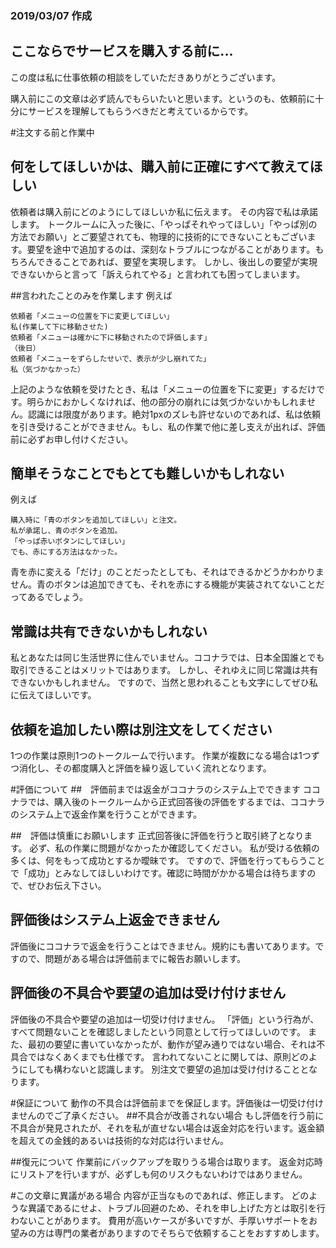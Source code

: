 ### 2019/03/07 作成
## ここならでサービスを購入する前に...

この度は私に仕事依頼の相談をしていただきありがとうございます。

購入前にこの文章は必ず読んでもらいたいと思います。というのも、依頼前に十分にサービスを理解してもらうべきだと考えているからです。

#注文する前と作業中
## 何をしてほしいかは、購入前に正確にすべて教えてほしい
依頼者は購入前にどのようにしてほしいか私に伝えます。
その内容で私は承諾します。
トークルームに入った後に、「やっぱそれやってほしい」「やっぱ別の方法でお願い」とご要望されても、物理的に技術的にできないこともございます。要望を途中で追加するのは、深刻なトラブルにつながることがあります。もちろんできることであれば、要望を実現します。
しかし、後出しの要望が実現できないからと言って「訴えられてやる」と言われても困ってしまいます。

##言われたことのみを作業します
例えば
```
依頼者「メニューの位置を下に変更してほしい」
私(作業して下に移動させた)
依頼者「メニューは確かに下に移動されたので評価します」
（後日）
依頼者「メニューをずらしたせいで、表示が少し崩れてた」
私（気づかなかった）
```
上記のような依頼を受けたとき、私は「メニューの位置を下に変更」するだけです。明らかにおかしくなければ、他の部分の崩れには気づかないかもしれません。認識には限度があります。絶対1pxのズレも許せないのであれば、私は依頼を引き受けることができません。もし、私の作業で他に差し支えが出れば、評価前に必ずお申し付けください。

## 簡単そうなことでもとても難しいかもしれない
例えば
```
購入時に「青のボタンを追加してほしい」と注文。
私が承諾し、青のボタンを追加。
「やっぱ赤いボタンにしてほしい」
でも、赤にする方法はなかった。
```

青を赤に変える「だけ」のことだったとしても、それはできるかどうかわかりません。青のボタンは追加できても、それを赤にする機能が実装されてないことだってあるでしょう。

## 常識は共有できないかもしれない
私とあなたは同じ生活世界に住んでいません。ココナラでは、日本全国誰とでも取引できることはメリットではあります。
しかし、それゆえに同じ常識は共有できないかもしれません。
ですので、当然と思われることも文字にしてぜひ私に伝えてほしいです。

## 依頼を追加したい際は別注文をしてください
1つの作業は原則1つのトークルームで行います。
作業が複数になる場合は1つずつ消化し、その都度購入と評価を繰り返していく流れとなります。

#評価について
##　評価前までは返金がココナラのシステム上でできます
ココナラでは、購入後のトークルームから正式回答後の評価をするまでは、ココナラのシステム上で返金作業を行うことができます。

##　評価は慎重にお願いします
正式回答後に評価を行うと取引終了となります。
必ず、私の作業に問題がなかったか確認してください。
私が受ける依頼の多くは、何をもって成功とするか曖昧です。
ですので、評価を行ってもらうことで「成功」とみなしてほしいわけです。確認に時間がかかる場合は待ちますので、ぜひお伝え下さい。

## 評価後はシステム上返金できません
評価後にココナラで返金を行うことはできません。規約にも書いてあります。ですので、問題がある場合は評価前までに報告お願いします。

## 評価後の不具合や要望の追加は受け付けません
評価後の不具合や要望の追加は一切受け付けません。
「評価」という行為が、すべて問題ないことを確認しましたという同意として行ってほしいのです。
また、最初の要望に書いていなかったが、動作が望み通りではない場合、それは不具合ではなくあくまでも仕様です。
言われてないことに関しては、原則どのようにしても構わないと認識します。
別注文で要望の追加は受け付けることとなります。

#保証について
動作の不具合は評価前までを保証します。評価後は一切受け付けませんのでご了承ください。
##不具合が改善されない場合
もし評価を行う前に不具合が発見されたが、それを私が直せない場合は返金対応を行います。返金額を超えての金銭的あるいは技術的な対応は行いません。

##復元について
作業前にバックアップを取りうる場合は取ります。
返金対応時にリストアを行いますが、必ずしも何のリスクもないわけではありません。

#この文章に異議がある場合
内容が正当なものであれば、修正します。
どのような異議であるにせよ、トラブル回避のため、それを申し上げた方とは取引を行わないことがあります。
費用が高いケースが多いですが、手厚いサポートをお望みの方は専門の業者がありますのでそちらで依頼することをおすすめします。
